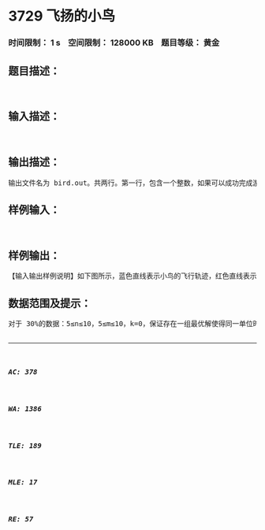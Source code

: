 # 3729 飞扬的小鸟   
### 时间限制： 1 s&nbsp;&nbsp;&nbsp;&nbsp;空间限制： 128000 KB&nbsp;&nbsp;&nbsp;&nbsp;题目等级： 黄金  
## 题目描述：  

<pre>

</pre>
  
  
## 输入描述：  

<pre>

</pre>
  
  
## 输出描述：  

<pre>
输出文件名为 bird.out。共两行。第一行，包含一个整数，如果可以成功完成游戏，则输出 1，否则输出 0。第二行，包含一个整数，如果第一行为 1，则输出成功完成游戏需要最少点击屏幕数，否则，输出小鸟最多可以通过多少个管道缝隙。
</pre>
  
  
## 样例输入：  

<pre>

</pre>
  
  
## 样例输出：  

<pre>
【输入输出样例说明】如下图所示，蓝色直线表示小鸟的飞行轨迹，红色直线表示管道。
</pre>
  
  
## 数据范围及提示：  

<pre>
对于 30%的数据：5≤n≤10，5≤m≤10，k=0，保证存在一组最优解使得同一单位时间最多点击屏幕 3 次；对于 50%的数据：5≤n≤20，5≤m≤10，保证存在一组最优解使得同一单位时间最多点击屏幕 3 次；对于 70%的数据：5≤n≤1000，5≤m≤100；对于 100%的数据： 5≤n≤10000， 5≤m≤1000， 0≤k<n， 0<X<m， 0<Y<m， 0<P<n， 0≤L<H  ≤m，L +1<H。  

</pre>
  
  
***  

##### AC: 378  
##### WA: 1386  
##### TLE: 189  
##### MLE: 17  
##### RE: 57  
